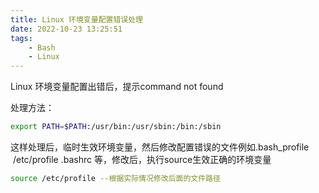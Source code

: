 ```yaml
---
title: Linux 环境变量配置错误处理
date: 2022-10-23 13:25:51
tags:
	- Bash
	- Linux
---
```

Linux 环境变量配置出错后，提示command not found<!--more-->

处理方法：

```bash
export PATH=$PATH:/usr/bin:/usr/sbin:/bin:/sbin
```

这样处理后，临时生效环境变量，然后修改配置错误的文件例如.bash_profile   /etc/profile .bashrc 等，修改后，执行source生效正确的环境变量

```bash
source /etc/profile --根据实际情况修改后面的文件路径
```

